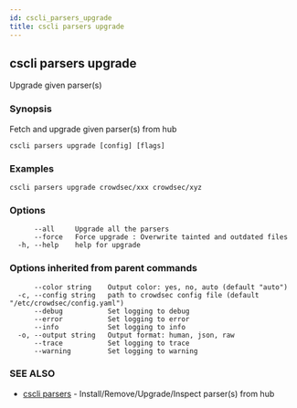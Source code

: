```yaml
---
id: cscli_parsers_upgrade
title: cscli parsers upgrade
---
```

## cscli parsers upgrade

Upgrade given parser(s)

### Synopsis

Fetch and upgrade given parser(s) from hub

```
cscli parsers upgrade [config] [flags]
```

### Examples

```
cscli parsers upgrade crowdsec/xxx crowdsec/xyz
```

### Options

```
      --all     Upgrade all the parsers
      --force   Force upgrade : Overwrite tainted and outdated files
  -h, --help    help for upgrade
```

### Options inherited from parent commands

```
      --color string    Output color: yes, no, auto (default "auto")
  -c, --config string   path to crowdsec config file (default "/etc/crowdsec/config.yaml")
      --debug           Set logging to debug
      --error           Set logging to error
      --info            Set logging to info
  -o, --output string   Output format: human, json, raw
      --trace           Set logging to trace
      --warning         Set logging to warning
```

### SEE ALSO

* [cscli parsers](/cscli/cscli_parsers.md)	 - Install/Remove/Upgrade/Inspect parser(s) from hub

